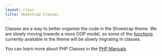 ```yaml
---
layout: class
title: Shoestrap Classes
---
```


Classes are a way to better organize the code in the Shoestrap theme. We are slowly moving towards a more OOP model, so some of the [functions](/functions) currently available in the theme will be slowly migrating in classes.

You can learn more about PHP Classes in the [PHP Manuals](http://www.php.net/manual/en/language.oop5.php).

<!-- <hr>

<ul class="side-nav">

	<li><label>Classes in the Shoestrap Theme:</label></li>
	{% for post in site.categories.classes. %}
		<li><a href="{{ site.url }}{{ post.url }}">{{ post.title }}</a></li>
	{% endfor %}

</ul> -->